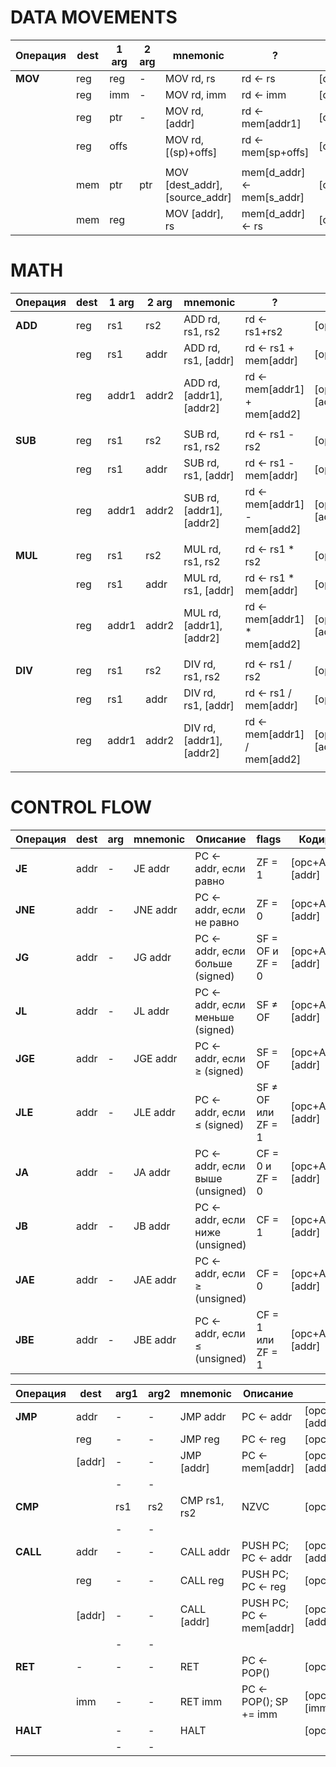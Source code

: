 # DATA MOVEMENTS

| Операция | dest | 1 arg | 2 arg | mnemonic                       | ?                          | code                                | n_words |
| -------- | ---- | ----- | ----- | ------------------------------ | -------------------------- | ----------------------------------- | ------- |
| **MOV**  | reg  | reg   | -     | MOV rd, rs                     | rd <- rs                   | [opc+AM_REG_REG+rd+rs]              | 1       |
|          | reg  | imm   | -     | MOV rd, imm                    | rd <- imm                  | [opc+AM_IMM_REG+rd][imm]            | 2       |
|          | reg  | ptr   | -     | MOV rd, [addr]                 | rd <- mem[addr1]           | [opc+AM_MEM_REG+rd][addr]           | 2       |
|          | reg  | offs  |       | MOV rd, [(sp)+offs]            | rd <- mem[sp+offs]         | [opc+AM_SPOFFS_REG+rd+offs(17bits)] | 1       |
|          |      |       |       |                                |                            |                                     |         |
|          | mem  | ptr   | ptr   | MOV [dest_addr], [source_addr] | mem[d_addr] <- mem[s_addr] | [opc+AM_MEM_MEM][d_addr][s_addr]    | 3       |
|          | mem  | reg   |       | MOV [addr], rs                 | mem[d_addr] <- rs          | [opc+AM_REG_MEM+rs][d_addr]         | 2       |

# MATH

| Операция | dest | 1 arg | 2 arg | mnemonic                 | ?                             | code                                 | n_words |
| -------- | ---- | ----- | ----- | ------------------------ | ----------------------------- | ------------------------------------ | ------- |
| **ADD**  | reg  | rs1   | rs2   | ADD rd, rs1, rs2         | rd <- rs1+rs2                 | [opc+AM_MATH_R_R_R_REG+rd+rs1+rs2]   | 1       |
|          | reg  | rs1   | addr  | ADD rd, rs1, [addr]      | rd <- rs1 + mem[addr]         | [opc+AM_MATH_R_M_R+rd+rs1][addr]     | 2       |
|          | reg  | addr1 | addr2 | ADD rd, [addr1], [addr2] | rd <- mem[addr1] + mem[add2]  | [opc+AM_MATH_M_M_R+rs][addr1][addr2] | 3       |
|          |      |       |       |                          |                               |                                      |         |
| **SUB**  | reg  | rs1   | rs2   | SUB rd, rs1, rs2         | rd <- rs1 - rs2               | [opc+AM_MATH_R_R_R_REG+rd+rs1+rs2]   | 1       |
|          | reg  | rs1   | addr  | SUB rd, rs1, [addr]      | rd <- rs1 - mem[addr]         | [opc+AM_MATH_R_M_R+rd+rs1][addr]     | 2       |
|          | reg  | addr1 | addr2 | SUB rd, [addr1], [addr2] | rd <- mem[addr1] - mem[add2]  | [opc+AM_MATH_M_M_R+rs][addr1][addr2] | 3       |
|          |      |       |       |                          |                               |                                      |         |
| **MUL**  | reg  | rs1   | rs2   | MUL rd, rs1, rs2         | rd <- rs1 \* rs2              | [opc+AM_MATH_R_R_R_REG+rd+rs1+rs2]   | 1       |
|          | reg  | rs1   | addr  | MUL rd, rs1, [addr]      | rd <- rs1 \* mem[addr]        | [opc+AM_MATH_R_M_R+rd+rs1][addr]     | 2       |
|          | reg  | addr1 | addr2 | MUL rd, [addr1], [addr2] | rd <- mem[addr1] \* mem[add2] | [opc+AM_MATH_M_M_R+rs][addr1][addr2] | 3       |
|          |      |       |       |                          |                               |                                      |         |
| **DIV**  | reg  | rs1   | rs2   | DIV rd, rs1, rs2         | rd <- rs1 / rs2               | [opc+AM_MATH_R_R_R_REG+rd+rs1+rs2]   | 1       |
|          | reg  | rs1   | addr  | DIV rd, rs1, [addr]      | rd <- rs1 / mem[addr]         | [opc+AM_MATH_R_M_R+rd+rs1][addr]     | 2       |
|          | reg  | addr1 | addr2 | DIV rd, [addr1], [addr2] | rd <- mem[addr1] / mem[add2]  | [opc+AM_MATH_M_M_R+rs][addr1][addr2] | 3       |
|          |      |       |       |                          |                               |                                      |         |

# CONTROL FLOW

| Операция | dest | arg | mnemonic | Описание                        | flags              | Кодировка          | n_words |
| -------- | ---- | --- | -------- | ------------------------------- | ------------------ | ------------------ | ------- |
| **JE**   | addr | -   | JE addr  | PC ← addr, если равно           | ZF = 1             | [opc+AM_JE][addr]  | 2       |
| **JNE**  | addr | -   | JNE addr | PC ← addr, если не равно        | ZF = 0             | [opc+AM_JNE][addr] | 2       |
| **JG**   | addr | -   | JG addr  | PC ← addr, если больше (signed) | SF = OF и ZF = 0   | [opc+AM_JG][addr]  | 2       |
| **JL**   | addr | -   | JL addr  | PC ← addr, если меньше (signed) | SF ≠ OF            | [opc+AM_JL][addr]  | 2       |
| **JGE**  | addr | -   | JGE addr | PC ← addr, если ≥ (signed)      | SF = OF            | [opc+AM_JGE][addr] | 2       |
| **JLE**  | addr | -   | JLE addr | PC ← addr, если ≤ (signed)      | SF ≠ OF или ZF = 1 | [opc+AM_JLE][addr] | 2       |
| **JA**   | addr | -   | JA addr  | PC ← addr, если выше (unsigned) | CF = 0 и ZF = 0    | [opc+AM_JA][addr]  | 2       |
| **JB**   | addr | -   | JB addr  | PC ← addr, если ниже (unsigned) | CF = 1             | [opc+AM_JB][addr]  | 2       |
| **JAE**  | addr | -   | JAE addr | PC ← addr, если ≥ (unsigned)    | CF = 0             | [opc+AM_JAE][addr] | 2       |
| **JBE**  | addr | -   | JBE addr | PC ← addr, если ≤ (unsigned)    | CF = 1 или ZF = 1  | [opc+AM_JBE][addr] | 2       |

| Операция | dest   | arg1 | arg2 | mnemonic     | Описание                | Кодировка               | n_words |
| -------- | ------ | ---- | ---- | ------------ | ----------------------- | ----------------------- | ------- |
| **JMP**  | addr   | -    | -    | JMP addr     | PC ← addr               | [opc+AM_JMP_ABS][addr]  | 2       |
|          | reg    | -    | -    | JMP reg      | PC ← reg                | [opc+AM_JMP_REG+reg]    | 1       |
|          | [addr] | -    | -    | JMP [addr]   | PC ← mem[addr]          | [opc+AM_JMP_MEM][addr]  | 2       |
|          |        | -    | -    |              |                         |                         |         |
| **CMP**  |        | rs1  | rs2  | CMP rs1, rs2 | NZVC                    | [opc+rd1+rs2]           | 1       |
|          |        | -    | -    |              |                         |                         |         |
| **CALL** | addr   | -    | -    | CALL addr    | PUSH PC; PC ← addr      | [opc+AM_CALL_ABS][addr] | 2       |
|          | reg    | -    | -    | CALL reg     | PUSH PC; PC ← reg       | [opc+AM_CALL_REG+reg]   | 1       |
|          | [addr] | -    | -    | CALL [addr]  | PUSH PC; PC ← mem[addr] | [opc+AM_CALL_MEM][addr] | 2       |
|          |        | -    | -    |              |                         |                         |         |
| **RET**  | -      | -    | -    | RET          | PC ← POP()              | [opc+AM_RET]            | 1       |
|          | imm    | -    | -    | RET imm      | PC ← POP(); SP += imm   | [opc+AM_RET_IMM][imm]   | 2       |
| **HALT** |        | -    | -    | HALT         |                         | [opc]                   | 1       |
|          |        | -    | -    |              |                         |                         |         |
